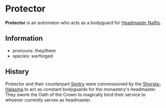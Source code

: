# Protector

**Protector** is an automaton who acts as a bodyguard for [Headmaster Nalfis](nalfis.md).

## Information

- pronouns: they/them
- species: warforged

## History

Protector and their counterpart [Sentry](sentry.md) were commissioned by the [Shorsta-Halasma](../shorsta-halasma.md) to act as constant bodyguards for the monastery's headmaster. They swore the Oath of the Crown to magically bind their service to whoever currently serves as headmaster.
